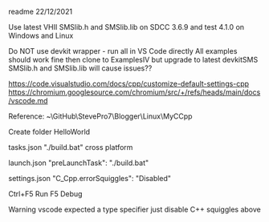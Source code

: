 readme
22/12/2021

Use latest VHII SMSlib.h and SMSlib.lib on SDCC 3.6.9 and test 4.1.0 on Windows and Linux

Do NOT use devkit wrapper - run all in VS Code directly
All examples should work fine then clone to ExamplesIV
but upgrade to latest devkitSMS SMSlib.h and SMSlib.lib will cause issues??


https://code.visualstudio.com/docs/cpp/customize-default-settings-cpp
https://chromium.googlesource.com/chromium/src/+/refs/heads/main/docs/vscode.md

Reference:
~\GitHub\StevePro7\Blogger\Linux\MyCCpp

Create folder	HelloWorld


tasks.json
"./build.bat"	cross platform

launch.json
"preLaunchTask": "./build.bat"

settings.json
"C_Cpp.errorSquiggles": "Disabled"


Ctrl+F5		Run
F5			Debug

Warning
vscode expected a type specifier
just disable C++ squiggles above